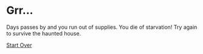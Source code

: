 # Grr... 
Days passes by and you run out of supplies. You die of starvation! Try again to survive the haunted house.  

[Start Over](../README.md)  